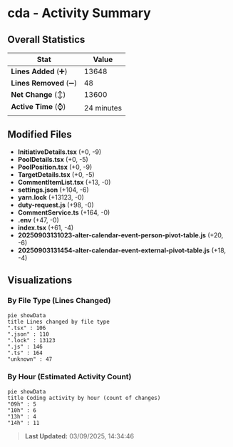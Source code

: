 # cda - Activity Summary 

## Overall Statistics

| Stat                   | Value                                                             |
| ---------------------- | ----------------------------------------------------------------- |
| **Lines Added** (➕)   | 13648                                          |
| **Lines Removed** (➖) | 48                                        |
| **Net Change** (↕)    | 13600                |
| **Active Time** (⌚)   | 24 minutes |


## Modified Files
- **InitiativeDetails.tsx** (+0, -9)
- **PoolDetails.tsx** (+0, -5)
- **PoolPosition.tsx** (+0, -9)
- **TargetDetails.tsx** (+0, -5)
- **CommentItemList.tsx** (+13, -0)
- **settings.json** (+104, -6)
- **yarn.lock** (+13123, -0)
- **duty-request.js** (+98, -0)
- **CommentService.ts** (+164, -0)
- **.env** (+47, -0)
- **index.tsx** (+61, -4)
- **20250903131023-alter-calendar-event-person-pivot-table.js** (+20, -6)
- **20250903131454-alter-calendar-event-external-pivot-table.js** (+18, -4)

## Visualizations

### By File Type (Lines Changed)

```mermaid
pie showData
title Lines changed by file type
".tsx" : 106
".json" : 110
".lock" : 13123
".js" : 146
".ts" : 164
"unknown" : 47
```

### By Hour (Estimated Activity Count)

```mermaid
pie showData
title Coding activity by hour (count of changes)
"09h" : 5
"10h" : 6
"13h" : 4
"14h" : 11
```


> **Last Updated:** 03/09/2025, 14:34:46
